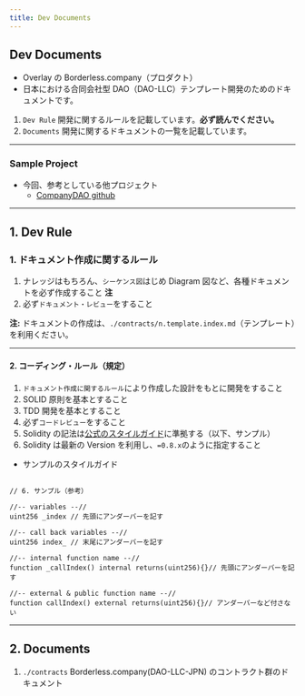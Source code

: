 ```yaml
---
title: Dev Documents
---
```


## Dev Documents

- Overlay の Borderless.company（プロダクト）
- 日本における合同会社型 DAO（DAO-LLC）テンプレート開発のためのドキュメントです。

1. `Dev Rule` 開発に関するルールを記載しています。**必ず読んでください。**
2. `Documents` 開発に関するドキュメントの一覧を記載しています。

---

### Sample Project

- 今回、参考としている他プロジェクト
  - [CompanyDAO github](https://github.com/CompanyDAO/protocol-contracts)

---

## 1. Dev Rule

### 1. ドキュメント作成に関するルール

1. ナレッジはもちろん、`シーケンス図`はじめ Diagram 図など、各種ドキュメントを必ず作成すること **注**
2. 必ず`ドキュメント・レビュー`をすること

**注:** ドキュメントの作成は、`./contracts/n.template.index.md`（テンプレート）を利用ください。

---

#### 2. コーディング・ルール（規定）

1. `ドキュメント作成に関するルール`により作成した設計をもとに開発をすること
2. SOLID 原則を基本とすること
3. TDD 開発を基本とすること
4. 必ず`コードレビュー`をすること
5. Solidity の記法は[公式のスタイルガイド](https://docs.soliditylang.org/en/v0.8.24/style-guide.html)に準拠する（以下、サンプル）
6. Solidity は最新の Version を利用し、`=0.8.x`のように指定すること

- サンプルのスタイルガイド

```solidity

// 6. サンプル（参考）

//-- variables --//
uint256 _index // 先頭にアンダーバーを記す

//-- call back variables --//
uint256 index_ // 末尾にアンダーバーを記す

//-- internal function name --//
function _callIndex() internal returns(uint256){}// 先頭にアンダーバーを記す

//-- external & public function name --//
function callIndex() external returns(uint256){}// アンダーバーなど付さない

```

---

## 2. Documents

1. `./contracts` Borderless.company(DAO-LLC-JPN) のコントラクト群のドキュメント
